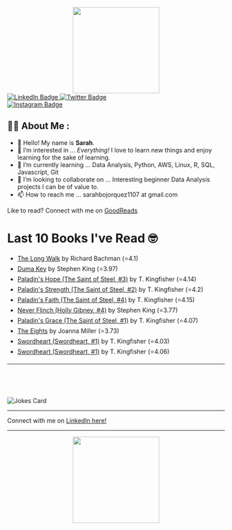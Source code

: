 
<div id="header" align="center">
  <img src="https://media.giphy.com/media/h8mSIeTWzDFooj3hgT/giphy.gif" width="200"/>
</div>

<div id="badges">
  <a href="https://www.linkedin.com/in/sarahjbojorquez/">
    <img src="https://img.shields.io/badge/LinkedIn-blue?style=for-the-badge&logo=linkedin&logoColor=white" alt="LinkedIn Badge"/>
  </a>

  <a href="https://twitter.com/Sarahjbojorquez">
    <img src="https://img.shields.io/badge/Twitter-green?style=for-the-badge&logo=twitter&logoColor=white" alt="Twitter Badge"/>
  </a>
</div>

 <a href="https://www.instagram.com/sarahjbojorquez/">
    <img src="https://img.shields.io/badge/Instagram-blueviolet?style=for-the-badge&logo=Instagram&logoColor=white" alt="Instagram Badge"/>
  </a>
<div></div>
<div></div>

## :woman_technologist: About Me :

- 👋 Hello!  My name is **Sarah**.
- 👀 I’m interested in ... *Everything!* I love to learn new things and enjoy learning for the sake of learning.
- 🌱 I’m currently learning ... Data Analysis, Python, AWS, Linux, R, SQL, Javascript, Git
- 💞️ I’m looking to collaborate on ... Interesting beginner Data Analysis projects I can be of value to.
- 📫 How to reach me ... sarahbojorquez1107 at gmail.com

Like to read? Connect with me on <a href="https://www.goodreads.com/user/show/97230998-sarah-bojorquez-lopez">GoodReads</a>
<div></div>
<div></div>

# Last 10 Books I've Read 🤓
<!-- GOODREADS-LIST:START -->
- [The Long Walk](https://www.goodreads.com/review/show/7791545667?utm_medium=api&utm_source=rss) by Richard  Bachman (⭐️4.1)
- [Duma Key](https://www.goodreads.com/review/show/3845143535?utm_medium=api&utm_source=rss) by Stephen        King (⭐️3.97)
- [Paladin's Hope (The Saint of Steel, #3)](https://www.goodreads.com/review/show/7784516287?utm_medium=api&utm_source=rss) by T. Kingfisher (⭐️4.14)
- [Paladin's Strength (The Saint of Steel, #2)](https://www.goodreads.com/review/show/7773959981?utm_medium=api&utm_source=rss) by T. Kingfisher (⭐️4.2)
- [Paladin's Faith (The Saint of Steel, #4)](https://www.goodreads.com/review/show/7784516404?utm_medium=api&utm_source=rss) by T. Kingfisher (⭐️4.15)
- [Never Flinch (Holly Gibney, #4)](https://www.goodreads.com/review/show/7773959369?utm_medium=api&utm_source=rss) by Stephen        King (⭐️3.77)
- [Paladin's Grace (The Saint of Steel, #1)](https://www.goodreads.com/review/show/7758596426?utm_medium=api&utm_source=rss) by T. Kingfisher (⭐️4.07)
- [The Eights](https://www.goodreads.com/review/show/7769540426?utm_medium=api&utm_source=rss) by Joanna  Miller (⭐️3.73)
- [Swordheart (Swordheart, #1)](https://www.goodreads.com/review/show/7758603210?utm_medium=api&utm_source=rss) by T. Kingfisher (⭐️4.03)
- [Swordheart (Swordheart, #1)](https://www.goodreads.com/review/show/7758599367?utm_medium=api&utm_source=rss) by T. Kingfisher (⭐️4.06)
<!-- GOODREADS-LIST:END -->

---

<p>&nbsp;</p>
<p>&nbsp;</p>

<img src="https://readme-jokes.vercel.app/api?hideBorder&theme=cobalt&qColor=%23944bcc&aColor=%23bbdb51" alt="Jokes Card" />
<div></div>
<div></div>

---

Connect with me on [LinkedIn here!](https://www.linkedin.com/in/sarahjbojorquez/)


---

<div align="center">
  <img src="https://media.giphy.com/media/dU6iSeuBBsN9OpTg5P/giphy.gif" width="200"/>
</div>
